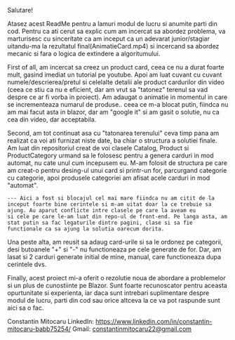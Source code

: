   Salutare!

  Atasez acest ReadMe pentru a lamuri modul de lucru si anumite parti din cod.
Pentru ca ati cerut sa explic cum am incercat sa abordez problema, va marturisesc cu sinceritate ca am inceput ca un adevarat junior/stagiar uitandu-ma la rezultatul final(AnimatieCard.mp4) 
si incercand sa abordez mecanic si fara o logica de extindere a algoritumului.
  
  First of all, am incercat sa creez un product card, ceea ce nu a durat foarte mult, gasind imediat un tutorial pe youtube. Apoi am luat cuvant cu cuvant numele/descrierea/pretul si celelalte detalii
ale product cardurilor din video (ceea ce stiu ca nu e eficient, dar am vrut sa "tatonez" terenul sa vad despre ce ar fi vorba in proiect). Am adaugat o animatie in momentul in care se incrementeaza
numarul de produse.. ceea ce m-a blocat putin, fiindca nu am mai facut asta in blazor, dar am "google it" si am gasit o solutie, nu ca cea din video, dar acceptabila.

  Second, am tot continuat asa cu "tatonarea terenului" ceva timp pana am realizat ca voi ati furnizat niste date, ba chiar o structura a solutiei finale. Am luat din repositoriul creat de voi clasele
Catalog, Product si ProductCategory urmand sa le folosesc pentru a genera carduri in mod automat, nu cate unul cum incepusem eu. M-am folosit de structura pe care am creat-o pentru desing-ul unui card
si printr-un for, parcurgand categorie cu categorie, apoi produsele categoriei am afisat acele carduri in mod "automat". 

    --- Aici a fost si blocajul cel mai mare fiindca nu am citit de la inceput foarte bine cerintele si m-am uitat doar la ce trebuie sa ajung. Au aparut conflicte intre clasele pe care la aveam eu
    si cele pe care le-am luat din repo-ul de front-end. Pe langa asta, am stat putin sa fac legaturile dintre pagini, clase si sa fie functionale ca sa ajung la solutia oarecum dorita.
  
  Una peste alta, am reusit sa adaug card-urile si sa le ordonez pe categorii, desi butoanele "+" si "-" nu functioneaza pe cele generate de for. Dar, am lasat si 2 carduri generate initial de mine, 
manual, care functioneaza dupa cerintele dvs.

  Finally, acest proiect mi-a oferit o rezolutie noua de abordare a problemelor si un plus de cunostiinte pe Blazor. Sunt foarte recunoscator pentru aceasta opurtunitate si experienta, iar daca sunt
intrebari suplimentare despre modul de lucru, parti din cod sau orice altceva la ce va pot raspunde sunt aici sa o fac.

  Constantin Mitocaru
LinkedIn: https://www.linkedin.com/in/constantin-mitocaru-babb75254/
Gmail: constantinmitocaru22@gmail.com

